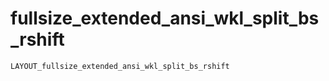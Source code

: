 # fullsize_extended_ansi_wkl_split_bs_rshift

    LAYOUT_fullsize_extended_ansi_wkl_split_bs_rshift
